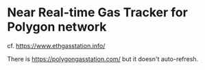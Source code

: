 # Near Real-time Gas Tracker for Polygon network

cf. https://www.ethgasstation.info/

There is https://polygongasstation.com/ but it doesn't auto-refresh.

